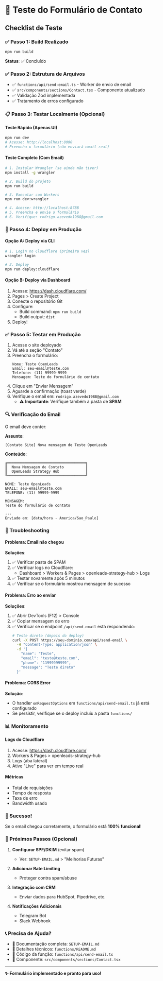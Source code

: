 # 🧪 Teste do Formulário de Contato

## Checklist de Teste

### ✅ Passo 1: Build Realizado
```bash
npm run build
```
**Status**: ✅ Concluído

### ✅ Passo 2: Estrutura de Arquivos
- ✅ `functions/api/send-email.ts` - Worker de envio de email
- ✅ `src/components/sections/Contact.tsx` - Componente atualizado
- ✅ Validação Zod implementada
- ✅ Tratamento de erros configurado

### 📋 Passo 3: Testar Localmente (Opcional)

#### Teste Rápido (Apenas UI)
```bash
npm run dev
# Acesse: http://localhost:8080
# Preencha o formulário (não enviará email real)
```

#### Teste Completo (Com Email)
```bash
# 1. Instalar Wrangler (se ainda não tiver)
npm install -g wrangler

# 2. Build do projeto
npm run build

# 3. Executar com Workers
npm run dev:wrangler

# 4. Acesse: http://localhost:8788
# 5. Preencha e envie o formulário
# 6. Verifique: rodrigo.azevedo1988@gmail.com
```

### 🚀 Passo 4: Deploy em Produção

#### Opção A: Deploy via CLI
```bash
# 1. Login no Cloudflare (primeira vez)
wrangler login

# 2. Deploy
npm run deploy:cloudflare
```

#### Opção B: Deploy via Dashboard
1. Acesse: https://dash.cloudflare.com/
2. Pages > Create Project
3. Conecte o repositório Git
4. Configure:
   - Build command: `npm run build`
   - Build output: `dist`
5. Deploy!

### ✅ Passo 5: Testar em Produção

1. Acesse o site deployado
2. Vá até a seção "Contato"
3. Preencha o formulário:
   ```
   Nome: Teste OpenLeads
   Email: seu-email@teste.com
   Telefone: (11) 99999-9999
   Mensagem: Teste do formulário de contato
   ```
4. Clique em "Enviar Mensagem"
5. Aguarde a confirmação (toast verde)
6. Verifique o email em: `rodrigo.azevedo1988@gmail.com`
   - ⚠️ **Importante**: Verifique também a pasta de **SPAM**

### 🔍 Verificação do Email

O email deve conter:

**Assunto**:
```
[Contato Site] Nova mensagem de Teste OpenLeads
```

**Conteúdo**:
```
╔════════════════════════════════════╗
║  Nova Mensagem de Contato          ║
║  OpenLeads Strategy Hub            ║
╚════════════════════════════════════╝

NOME: Teste OpenLeads
EMAIL: seu-email@teste.com
TELEFONE: (11) 99999-9999

MENSAGEM:
Teste do formulário de contato

---
Enviado em: [data/hora - America/Sao_Paulo]
```

### 🐛 Troubleshooting

#### Problema: Email não chegou

**Soluções**:
1. ✅ Verificar pasta de SPAM
2. ✅ Verificar logs no Cloudflare:
   - Dashboard > Workers & Pages > openleads-strategy-hub > Logs
3. ✅ Testar novamente após 5 minutos
4. ✅ Verificar se o formulário mostrou mensagem de sucesso

#### Problema: Erro ao enviar

**Soluções**:
1. ✅ Abrir DevTools (F12) > Console
2. ✅ Copiar mensagem de erro
3. ✅ Verificar se o endpoint `/api/send-email` está respondendo:
   ```bash
   # Teste direto (depois do deploy)
   curl -X POST https://seu-dominio.com/api/send-email \
     -H "Content-Type: application/json" \
     -d '{
       "name": "Teste",
       "email": "teste@teste.com",
       "phone": "11999999999",
       "message": "Teste direto"
     }'
   ```

#### Problema: CORS Error

**Solução**:
- O handler `onRequestOptions` em `functions/api/send-email.ts` já está configurado
- Se persistir, verifique se o deploy incluiu a pasta `functions/`

### 📊 Monitoramento

#### Logs do Cloudflare
1. Acesse: https://dash.cloudflare.com/
2. Workers & Pages > openleads-strategy-hub
3. Logs (aba lateral)
4. Ative "Live" para ver em tempo real

#### Métricas
- Total de requisições
- Tempo de resposta
- Taxa de erro
- Bandwidth usado

### 🎉 Sucesso!

Se o email chegou corretamente, o formulário está **100% funcional**!

### 📝 Próximos Passos (Opcional)

1. **Configurar SPF/DKIM** (evitar spam)
   - Ver: `SETUP-EMAIL.md` > "Melhorias Futuras"

2. **Adicionar Rate Limiting**
   - Proteger contra spam/abuse

3. **Integração com CRM**
   - Enviar dados para HubSpot, Pipedrive, etc.

4. **Notificações Adicionais**
   - Telegram Bot
   - Slack Webhook

### 📞 Precisa de Ajuda?

- 📖 Documentação completa: `SETUP-EMAIL.md`
- 🔧 Detalhes técnicos: `functions/README.md`
- 📧 Código da função: `functions/api/send-email.ts`
- 🎨 Componente: `src/components/sections/Contact.tsx`

---

**✨ Formulário implementado e pronto para uso!**

